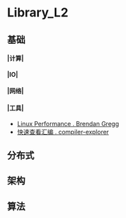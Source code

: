 # Library_L2
## 基础       
#### |计算|     

#### |IO|  

#### |网络|   

#### |工具|
- [Linux Performance . Brendan Gregg](https://brendangregg.com/linuxperf.html)     
- [快速查看汇编 . compiler-explorer](https://gcc.godbolt.org/)   

## 分布式   

## 架构     

## 算法    

